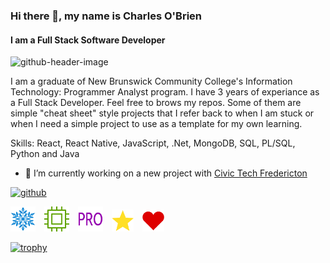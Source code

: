 ### Hi there 👋, my name is Charles O'Brien
#### I am a Full Stack Software Developer
![github-header-image](https://user-images.githubusercontent.com/23325500/223582668-81f4e4ed-7542-4dcc-a44e-d8b98f799b43.png)


I am a graduate of New Brunswick Community College's Information Technology: Programmer Analyst program. I have 3 years of experiance as a Full Stack Developer. Feel free to brows my repos. Some of them are simple "cheat sheet" style projects that I refer back to when I am stuck or when I need a simple project to use as a template for my own learning.   

Skills: React, React Native, JavaScript, .Net, MongoDB, SQL, PL/SQL, Python and Java

- 🔭 I’m currently working on a new project with [Civic Tech Fredericton](https://www.civictechfredericton.com/)


[<img src='https://cdn.jsdelivr.net/npm/simple-icons@3.0.1/icons/github.svg' alt='github' height='40'>](https://github.com/Charlie-OBrien)  

<a href='https://archiveprogram.github.com/'><img src='https://raw.githubusercontent.com/acervenky/animated-github-badges/master/assets/acbadge.gif' width='40' height='40'></a> <a href='https://docs.github.com/en/developers'><img src='https://raw.githubusercontent.com/acervenky/animated-github-badges/master/assets/devbadge.gif' width='40' height='40'></a> <a href='https://github.com/pricing'><img src='https://raw.githubusercontent.com/acervenky/animated-github-badges/master/assets/pro.gif' width='40' height='40'></a> <a href='https://stars.github.com/'><img src='https://raw.githubusercontent.com/acervenky/animated-github-badges/master/assets/starbadge.gif' width='35' height='35'></a> <a href='https://docs.github.com/en/github/supporting-the-open-source-community-with-github-sponsors'><img src='https://raw.githubusercontent.com/acervenky/animated-github-badges/master/assets/sponsorbadge.gif' width='35' height='35'></a> 

[![trophy](https://github-profile-trophy.vercel.app/?username=Charlie-OBrien)](https://github.com/ryo-ma/github-profile-trophy)

